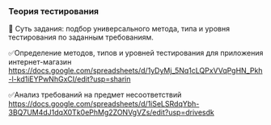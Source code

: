 ### Теория тестирования
📝 Суть задания: подбор универсального метода, типа и уровня тестирования по заданным требованиям.

✅Определение методов, типов и уровней тестирования для приложения интернет-магазин 
https://docs.google.com/spreadsheets/d/1yDyMj_5Nq1cLQPxVVqPgHN_Pkh-l-kd1iEYPwNhGxCI/edit?usp=sharin
 
✅Анализ требований на предмет несоответствий
https://docs.google.com/spreadsheets/d/1iSeLSRdqYbh-3BQ7UM4dJ1dqX0Tk0ePhMg2ZONVgVZs/edit?usp=drivesdk
